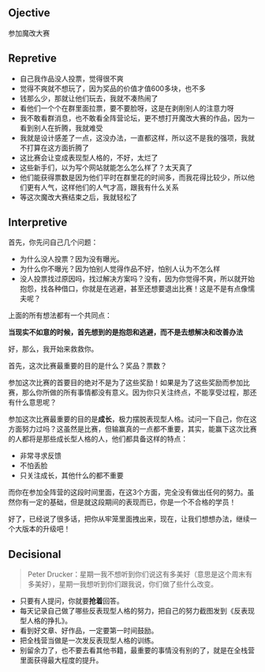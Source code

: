 
## Ojective
参加魔改大赛

## Repretive
- 自己我作品没人投票，觉得很不爽
- 觉得不爽就不想玩了，因为奖品的价值才值600多块，也不多
- 钱那么少，那就让他们玩去，我就不凑热闹了
- 看他们一个个在群里面拉票，要不要脸呀，这是在剥削别人的注意力呀
- 我不敢看群消息，也不敢看全阵营论坛，更不想打开魔改大赛的作品，因为一看到别人在折腾，我就难受
- 我就是设计感差了一点，这没办法，一直都这样，所以这不是我的强项，我就不打算在这方面折腾了
- 这比赛会让变成表现型人格的，不好，太烂了
- 这些新手们，以为写个网站就能怎么怎么样了？太天真了
- 他们能获得票数是因为他们平时在群里花的时间多，而我花得比较少，所以他们更有人气，这样他们的人气才高，跟我有什么关系
- 等这次魔改大赛结束之后，我就轻松了

## Interpretive

首先，你先问自己几个问题：
- 为什么没人投票？因为没有曝光。
- 为什么你不曝光？因为怕别人觉得作品不好，怕别人认为不怎么样
- 没人投票找过原因吗，找过解决方案吗？没有，因为你觉得不爽，所以就开始抱怨，找各种借口，你就是在逃避，甚至还想要退出比赛！这是不是有点像懦夫呢？

上面的所有想法都有一个共同点：

**当现实不如意的时候，首先想到的是抱怨和逃避，而不是去想解决和改善办法**

好，那么，我开始来救救你。

首先，这次比赛最重要的目的是什么？奖品？票数？

参加这次比赛的首要目的绝对不是为了这些奖励！如果是为了这些奖励而参加比赛，那么你所做的所有事情都没有意义。因为你只关注终点，不能享受过程，那还有什么意思呢？

参加这次比赛最重要的目的是**成长**，极力摆脱表现型人格。试问一下自己，你在这方面努力过吗？这虽然是比赛，但输赢真的一点都不重要，其实，能赢下这次比赛的人都将是那些成长型人格的人，他们都具备这样的特点：

- 非常寻求反馈
- 不怕丢脸
- 只关注成长，其他什么的都不重要

而你在参加全阵营的这段时间里面，在这3个方面，完全没有做出任何的努力。虽然你有一定的基础，但是就这段期间的表现而已，你是一个不合格的学员！

好了，已经说了很多话，把你从牢笼里面拽出来，现在，让我们想想办法，继续一个大版本的升级吧！

## Decisional

> Peter Drucker：星期一我不想听到你们说这有多美好（意思是这个周末有多美好），星期一我想听到你们跟我说，你们做了些什么改变。

- 只要有人提问，你就要**抢着**回答。
- 每天记录自己做了哪些反表现型人格的努力，把自己的努力截图发到《反表现型人格的挣扎》。
- 看到好文章、好作品，一定要第一时间鼓励。
- 把全栈营当做是一次发反表现型人格的训练。
- 别留余力了，也不要去看其他书籍，最重要的事情没有别的了，就是在全栈营里面获得最大程度的提升。